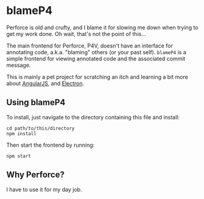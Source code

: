 blameP4
=======

Perforce is old and crufty, and I blame it for slowing me down when trying to
get my work done. Oh wait, that's not the point of this...

The main frontend for Perforce, P4V, doesn't have an interface for annotating
code, a.k.a. "blaming" others (or your past self). `blameP4` is a simple
frontend for viewing annotated code and the associated commit message.

This is mainly a pet project for scratching an itch and learning a bit more
about [AngularJS](https://angularjs.org/),
and [Electron](http://electron.atom.io/).


Using blameP4
-------------

To install, just navigate to the directory containing this file and install:

    cd path/to/this/directory
    npm install

Then start the frontend by running:

    npm start


Why Perforce?
-------------

I have to use it for my day job.
